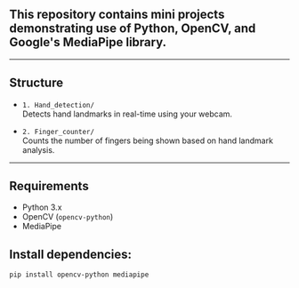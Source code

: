 ## This repository contains mini projects demonstrating use of Python, OpenCV, and Google's MediaPipe library.

---

## Structure

- `1. Hand_detection/`  
   Detects hand landmarks in real-time using your webcam.

- `2. Finger_counter/`  
   Counts the number of fingers being shown based on hand landmark analysis.

---

## Requirements

- Python 3.x
- OpenCV (`opencv-python`)
- MediaPipe

## Install dependencies:
```bash
pip install opencv-python mediapipe
